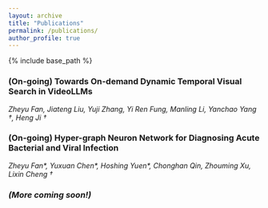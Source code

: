 ```yaml
---
layout: archive
title: "Publications"
permalink: /publications/
author_profile: true
---
```


<!-- {% if author.googlescholar %}
  You can also find my articles on <u><a href="{{author.googlescholar}}">my Google Scholar profile</a>.</u>
{% endif %} -->

{% include base_path %}

<!-- {% for post in site.publications reversed %}
  {% include archive-single.html %}
{% endfor %} -->
### (On-going) Towards On-demand Dynamic Temporal Visual Search in VideoLLMs

_Zheyu Fan, Jiateng Liu, Yuji Zhang, Yi Ren Fung, Manling Li, Yanchao Yang †, Heng Ji †_  


### (On-going) Hyper-graph Neuron Network for Diagnosing Acute Bacterial and Viral Infection
_Zheyu Fan*, Yuxuan Chen*, Hoshing Yuen*, Chonghan Qin, Zhouming Xu, Lixin Cheng †_


### _(More coming soon!)_ 
